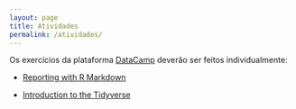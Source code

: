 ```yaml
---
layout: page
title: Atividades
permalink: /atividades/
---
```



Os exercícios da plataforma [DataCamp](https://www.datacamp.com) deverão ser feitos individualmente:

* [Reporting with R Markdown](https://www.datacamp.com/courses/reporting-with-r-markdown)

* [Introduction to the Tidyverse](https://www.datacamp.com/courses/introduction-to-the-tidyverse)
